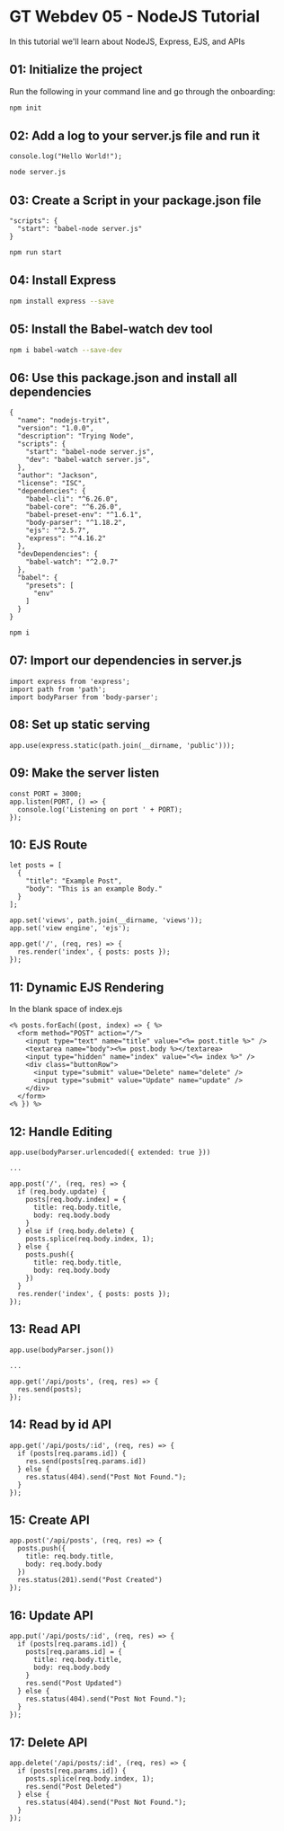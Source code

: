 # GT Webdev 05 - NodeJS Tutorial

In this tutorial we'll learn about NodeJS, Express, EJS, and APIs

## 01: Initialize the project
Run the following in your command line and go through the onboarding:
```bash
npm init
```

## 02: Add a log to your server.js file and run it
```
console.log("Hello World!");
```
```bash
node server.js
```

## 03: Create a Script in your package.json file
```
"scripts": {
  "start": "babel-node server.js"
}
```
```bash
npm run start
```

## 04: Install Express
```bash
npm install express --save
```

## 05: Install the Babel-watch dev tool
```bash
npm i babel-watch --save-dev
```

## 06: Use this package.json and install all dependencies
```
{
  "name": "nodejs-tryit",
  "version": "1.0.0",
  "description": "Trying Node",
  "scripts": {
    "start": "babel-node server.js",
    "dev": "babel-watch server.js",
  },
  "author": "Jackson",
  "license": "ISC",
  "dependencies": {
    "babel-cli": "^6.26.0",
    "babel-core": "^6.26.0",
    "babel-preset-env": "^1.6.1",
    "body-parser": "^1.18.2",
    "ejs": "^2.5.7",
    "express": "^4.16.2"
  },
  "devDependencies": {
    "babel-watch": "^2.0.7"
  },
  "babel": {
    "presets": [
      "env"
    ]
  }
}
```
```bash
npm i
```

## 07: Import our dependencies in server.js
```
import express from 'express';
import path from 'path';
import bodyParser from 'body-parser';
```

## 08: Set up static serving
```
app.use(express.static(path.join(__dirname, 'public')));
```

## 09: Make the server listen
```
const PORT = 3000;
app.listen(PORT, () => {
  console.log('Listening on port ' + PORT);
});
```

## 10: EJS Route
```
let posts = [
  {
    "title": "Example Post",
    "body": "This is an example Body."
  }
];

app.set('views', path.join(__dirname, 'views'));
app.set('view engine', 'ejs');

app.get('/', (req, res) => {
  res.render('index', { posts: posts });
});
```

## 11: Dynamic EJS Rendering
In the blank space of index.ejs
```
<% posts.forEach((post, index) => { %>
  <form method="POST" action="/">
    <input type="text" name="title" value="<%= post.title %>" />
    <textarea name="body"><%= post.body %></textarea>
    <input type="hidden" name="index" value="<%= index %>" />
    <div class="buttonRow">
      <input type="submit" value="Delete" name="delete" />
      <input type="submit" value="Update" name="update" />
    </div>
  </form>
<% }) %>
```

## 12: Handle Editing
```
app.use(bodyParser.urlencoded({ extended: true }))

...

app.post('/', (req, res) => {
  if (req.body.update) {
    posts[req.body.index] = {
      title: req.body.title,
      body: req.body.body
    }
  } else if (req.body.delete) {
    posts.splice(req.body.index, 1);
  } else {
    posts.push({
      title: req.body.title,
      body: req.body.body
    })
  }
  res.render('index', { posts: posts });
});
```

## 13: Read API
```
app.use(bodyParser.json())

...

app.get('/api/posts', (req, res) => {
  res.send(posts);
});
```

## 14: Read by id API
```
app.get('/api/posts/:id', (req, res) => {
  if (posts[req.params.id]) {
    res.send(posts[req.params.id])
  } else {
    res.status(404).send("Post Not Found.");
  }
});
```

## 15: Create API
```
app.post('/api/posts', (req, res) => {
  posts.push({
    title: req.body.title,
    body: req.body.body
  })
  res.status(201).send("Post Created")
});
```

## 16: Update API
```
app.put('/api/posts/:id', (req, res) => {
  if (posts[req.params.id]) {
    posts[req.params.id] = {
      title: req.body.title,
      body: req.body.body
    }
    res.send("Post Updated")
  } else {
    res.status(404).send("Post Not Found.");
  }
});
```

## 17: Delete API
```
app.delete('/api/posts/:id', (req, res) => {
  if (posts[req.params.id]) {
    posts.splice(req.body.index, 1);
    res.send("Post Deleted")
  } else {
    res.status(404).send("Post Not Found.");
  }
});
```